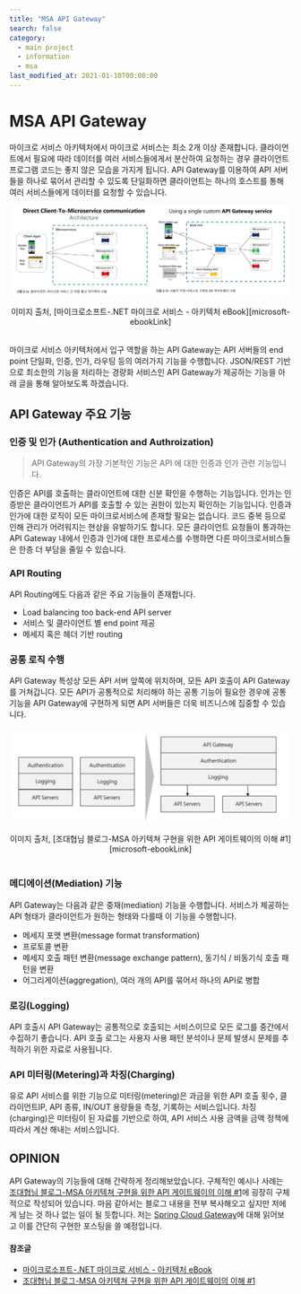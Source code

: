 ```yaml
---
title: "MSA API Gateway"
search: false
category: 
  - main project
  - information
  - msa
last_modified_at: 2021-01-10T00:00:00
---
```


# MSA API Gateway<br>

마이크로 서비스 아키텍처에서 마이크로 서비스는 최소 2개 이상 존재합니다. 
클라이언트에서 필요에 따라 데이터를 여러 서비스들에게서 분산하여 요청하는 경우 클라이언트 프로그램 코드는 좋지 않은 모습을 가지게 됩니다. 
API Gateway를 이용하여 API 서버들을 하나로 묶어서 관리할 수 있도록 단일화하면 클라이언트는 하나의 호스트를 통해 여러 서비스들에게 데이터를 요청할 수 있습니다. 

<p align="center"><img src="/images/msa-api-gateway-1.JPG"></p>
<center>이미지 출처, [마이크로소프트-.NET 마이크로 서비스 - 아키텍처 eBook][microsoft-ebookLink]</center><br>

마이크로 서비스 아키텍처에서 입구 역할을 하는 API Gateway는 API 서버들의 end point 단일화, 인증, 인가, 라우팅 등의 여러가지 기능을 수행합니다. 
JSON/REST 기반으로 최소한의 기능을 처리하는 경량화 서비스인 API Gateway가 제공하는 기능을 아래 글을 통해 알아보도록 하겠습니다. 

## API Gateway 주요 기능
### 인증 및 인가 (Authentication and Authroization)
> API Gateway의 가장 기본적인 기능은 API 에 대한 인증과 인가 관련 기능입니다. 

인증은 API를 호출하는 클라이언트에 대한 신분 확인을 수행하는 기능입니다. 
인가는 인증받은 클라이언트가 API를 호출할 수 있는 권한이 있는지 확인하는 기능입니다. 
인증과 인가에 대한 로직이 모든 마이크로서비스에 존재할 필요는 없습니다. 
코드 중복 등으로 인해 관리가 어려워지는 현상을 유발하기도 합니다. 
모든 클라이언트 요청들이 통과하는 API Gateway 내에서 인증과 인가에 대한 프로세스를 수행하면 다른 마이크로서비스들은 한층 더 부담을 줄일 수 있습니다. 

### API Routing
API Routing에도 다음과 같은 주요 기능들이 존재합니다.
- Load balancing too back-end API server
- 서비스 및 클라이언트 별 end point 제공
- 메세지 혹은 헤더 기반 routing

### 공통 로직 수행
API Gateway 특성상 모든 API 서버 앞쪽에 위치하며, 모든 API 호출이 API Gateway를 거쳐갑니다. 
모든 API가 공통적으로 처리해야 하는 공통 기능이 필요한 경우에 공통 기능을 API Gateway에 구현하게 되면 API 서버들은 더욱 비즈니스에 집중할 수 있습니다. 

<p align="center"><img src="/images/msa-api-gateway-2.JPG"></p>
<center>이미지 출처, [조대협님 블로그-MSA 아키텍쳐 구현을 위한 API 게이트웨이의 이해 #1][microsoft-ebookLink]</center><br>

### 메디에이션(Mediation) 기능
API Gateway는 다음과 같은 중재(mediation) 기능을 수행합니다. 
서비스가 제공하는 API 형태가 클라이언트가 원하는 형태와 다를때 이 기능을 수행합니다. 
- 메세지 포맷 변환(message format transformation)
- 프로토콜 변환
- 메세지 호출 패턴 변환(message exchange pattern), 동기식 / 비동기식 호출 패턴을 변환
- 어그리게이션(aggregation), 여러 개의 API를 묶어서 하나의 API로 병합

### 로깅(Logging)
API 호출시 API Gateway는 공통적으로 호출되는 서비스이므로 모든 로그를 중간에서 수집하기 좋습니다. 
API 호출 로그는 사용자 사용 패턴 분석이나 문제 발생시 문제를 추적하기 위한 자료로 사용됩니다. 

### API 미터링(Metering)과 차징(Charging)
유로 API 서비스를 위한 기능으로 미터링(metering)은 과금을 위한 API 호출 횟수, 클라이언트IP, API 종류, IN/OUT 용량들을 측정, 기록하는 서비스입니다. 
차징(charging)은 미터링이 된 자료를 기반으로 하여, API 서비스 사용 금액을 금액 정책에 따라서 계산 해내는 서비스입니다.

## OPINION
API Gateway의 기능들에 대해 간략하게 정리해보았습니다. 
구체적인 예시나 사례는 [조대협님 블로그-MSA 아키텍쳐 구현을 위한 API 게이트웨이의 이해 #1][cho-blogLink]에 굉장히 구체적으로 작성되어 있습니다. 
마음 같아서는 블로그 내용을 전부 복사해오고 싶지만 저에게 남는 것 하나 없는 일이 될 듯합니다. 
저는 [Spring Cloud Gateway][gateway-javadocLink]에 대해 읽어보고 이를 간단히 구현한 포스팅을 쓸 예정입니다.

#### 참조글
- [마이크로소프트-.NET 마이크로 서비스 - 아키텍처 eBook][microsoft-ebookLink]
- [조대협님 블로그-MSA 아키텍쳐 구현을 위한 API 게이트웨이의 이해 #1][cho-blogLink]

[microsoft-ebookLink]: https://docs.microsoft.com/ko-kr/dotnet/architecture/microservices/architect-microservice-container-applications/direct-client-to-microservice-communication-versus-the-api-gateway-pattern
[cho-blogLink]: https://bcho.tistory.com/1005
[gateway-javadocLink]: https://docs.spring.io/spring-cloud-gateway/docs/current/reference/html/